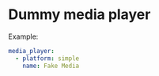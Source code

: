 # Dummy media player

Example:
```yaml
media_player:
  - platform: simple
    name: Fake Media
```

